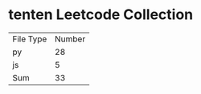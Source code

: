 # tenten Leetcode Collection

<table><tr><td>File Type</td><td>Number</td></tr><tr><td>py</td><td>28</td></tr><tr><td>js</td><td>5</td></tr><tr><td>Sum</td><td>33</td></tr></table>